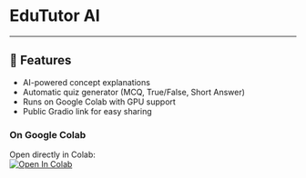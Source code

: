 # EduTutor AI 

---

## 🚀 Features
- AI-powered concept explanations  
- Automatic quiz generator (MCQ, True/False, Short Answer)  
- Runs on Google Colab with GPU support  
- Public Gradio link for easy sharing  

### On Google Colab
Open directly in Colab:  
[![Open In Colab](https://colab.research.google.com/assets/colab-badge.svg)](https://colab.research.google.com/drive/1W4fxaEARQ4hkzc69H8WO9Z506oOWt003)

